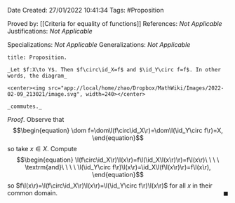 <div class="topSpace"></div>

Date Created: 27/01/2022 10:41:34
Tags: #Proposition

Proved by: [[Criteria for equality of functions]]
References: _Not Applicable_
Justifications: _Not Applicable_

Specializations: _Not Applicable_
Generalizations: _Not Applicable_

``` ad-Proposition
title: Proposition.

_Let $f:X\to Y$. Then $f\circ\id_X=f$ and $\id_Y\circ f=f$. In other words, the diagram_

<center><img src="app://local/home/zhao/Dropbox/MathWiki/Images/2022-02-09_213021/image.svg", width=240></center>

_commutes._

```

_Proof_. Observe that
$$\begin{equation}
    \dom f=\dom\l(f\circ\id_X\r)=\dom\l(\id_Y\circ f\r)=X,
\end{equation}$$
so take $x\in X$. Compute
$$\begin{equation}
    \l(f\circ\id_X\r)\l(x\r)=f\l(\id_X\l(x\r)\r)=f\l(x\r)\ \ \ \ \textrm{and}\ \ \ \ \l(\id_Y\circ f\r)\l(x\r)=\id_X\l(f\l(x\r)\r)=f\l(x\r),
\end{equation}$$
so $f\l(x\r)=\l(f\circ\id_X\r)\l(x\r)=\l(\id_Y\circ f\r)\l(x\r)$ for all $x$ in their common domain.<span style="float:right;">$\blacksquare$</span>
